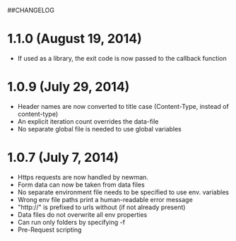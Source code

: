 ##CHANGELOG

1.1.0 (August 19, 2014)
================
* If used as a library, the exit code is now passed to the callback function


1.0.9 (July 29, 2014)
================
* Header names are now converted to title case (Content-Type, instead of content-type)
* An explicit iteration count overrides the data-file
* No separate global file is needed to use global variables


1.0.7 (July 7, 2014)
================
* Https requests are now handled by newman.
* Form data can now be taken from data files
* No separate environment file needs to be specified to use env. variables
* Wrong env file paths print a human-readable error message
* "http://" is prefixed to urls without (if not already present)
* Data files do not overwrite all env properties
* Can run only folders by specifying -f
* Pre-Request scripting